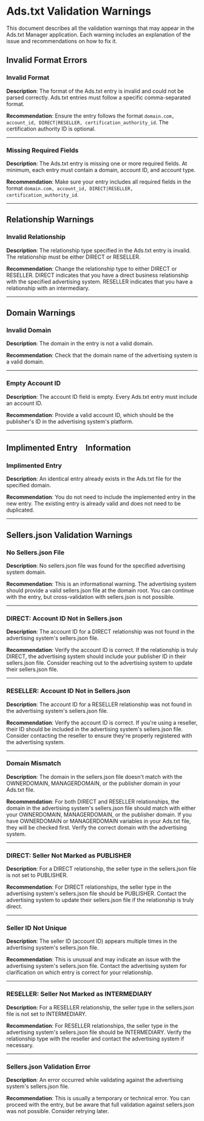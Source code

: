 # Ads.txt Validation Warnings

This document describes all the validation warnings that may appear in the Ads.txt Manager application. Each warning includes an explanation of the issue and recommendations on how to fix it.

## Invalid Format Errors

<a id="invalid-format"></a>

### Invalid Format

**Description**: The format of the Ads.txt entry is invalid and could not be parsed correctly. Ads.txt entries must follow a specific comma-separated format.

**Recommendation**: Ensure the entry follows the format `domain.com, account_id, DIRECT|RESELLER, certification_authority_id`. The certification authority ID is optional.

---

<a id="missing-fields"></a>

### Missing Required Fields

**Description**: The Ads.txt entry is missing one or more required fields. At minimum, each entry must contain a domain, account ID, and account type.

**Recommendation**: Make sure your entry includes all required fields in the format `domain.com, account_id, DIRECT|RESELLER, certification_authority_id`.

---

## Relationship Warnings

<a id="invalid-relationship"></a>

### Invalid Relationship

**Description**: The relationship type specified in the Ads.txt entry is invalid. The relationship must be either DIRECT or RESELLER.

**Recommendation**: Change the relationship type to either DIRECT or RESELLER. DIRECT indicates that you have a direct business relationship with the specified advertising system. RESELLER indicates that you have a relationship with an intermediary.

---

## Domain Warnings

<a id="invalid-domain"></a>

### Invalid Domain

**Description**: The domain in the entry is not a valid domain.

**Recommendation**: Check that the domain name of the advertising system is a valid domain.

---

<a id="empty-account-id"></a>

### Empty Account ID

**Description**: The account ID field is empty. Every Ads.txt entry must include an account ID.

**Recommendation**: Provide a valid account ID, which should be the publisher's ID in the advertising system's platform.

---

## Implimented Entry　Information

<a id="implimented-entry"></a>

### Implimented Entry

**Description**: An identical entry already exists in the Ads.txt file for the specified domain.

**Recommendation**: You do not need to include the implemented entry in the new entry. The existing entry is already valid and does not need to be duplicated.

---


## Sellers.json Validation Warnings

<a id="no-sellers-json"></a>

### No Sellers.json File

**Description**: No sellers.json file was found for the specified advertising system domain.

**Recommendation**: This is an informational warning. The advertising system should provide a valid sellers.json file at the domain root. You can continue with the entry, but cross-validation with sellers.json is not possible.

---

<a id="direct-account-id-not-in-sellers-json"></a>

### DIRECT: Account ID Not in Sellers.json

**Description**: The account ID for a DIRECT relationship was not found in the advertising system's sellers.json file.

**Recommendation**: Verify the account ID is correct. If the relationship is truly DIRECT, the advertising system should include your publisher ID in their sellers.json file. Consider reaching out to the advertising system to update their sellers.json file.

---

<a id="reseller-account-id-not-in-sellers-json"></a>

### RESELLER: Account ID Not in Sellers.json

**Description**: The account ID for a RESELLER relationship was not found in the advertising system's sellers.json file.

**Recommendation**: Verify the account ID is correct. If you're using a reseller, their ID should be included in the advertising system's sellers.json file. Consider contacting the reseller to ensure they're properly registered with the advertising system.

---

<a id="domain-mismatch"></a>

### Domain Mismatch

**Description**: The domain in the sellers.json file doesn't match with the OWNERDOMAIN, MANAGERDOMAIN, or the publisher domain in your Ads.txt file.

**Recommendation**: For both DIRECT and RESELLER relationships, the domain in the advertising system's sellers.json file should match with either your OWNERDOMAIN, MANAGERDOMAIN, or the publisher domain. If you have OWNERDOMAIN or MANAGERDOMAIN variables in your Ads.txt file, they will be checked first. Verify the correct domain with the advertising system.

---

<a id="direct-not-publisher"></a>

### DIRECT: Seller Not Marked as PUBLISHER

**Description**: For a DIRECT relationship, the seller type in the sellers.json file is not set to PUBLISHER.

**Recommendation**: For DIRECT relationships, the seller type in the advertising system's sellers.json file should be PUBLISHER. Contact the advertising system to update their sellers.json file if the relationship is truly direct.

---

<a id="seller-id-not-unique"></a>

### Seller ID Not Unique

**Description**: The seller ID (account ID) appears multiple times in the advertising system's sellers.json file.

**Recommendation**: This is unusual and may indicate an issue with the advertising system's sellers.json file. Contact the advertising system for clarification on which entry is correct for your relationship.

---

<a id="reseller-not-intermediary"></a>

### RESELLER: Seller Not Marked as INTERMEDIARY

**Description**: For a RESELLER relationship, the seller type in the sellers.json file is not set to INTERMEDIARY.

**Recommendation**: For RESELLER relationships, the seller type in the advertising system's sellers.json file should be INTERMEDIARY. Verify the relationship type with the reseller and contact the advertising system if necessary.

---

<a id="sellers-json-validation-error"></a>

### Sellers.json Validation Error

**Description**: An error occurred while validating against the advertising system's sellers.json file.

**Recommendation**: This is usually a temporary or technical error. You can proceed with the entry, but be aware that full validation against sellers.json was not possible. Consider retrying later.
